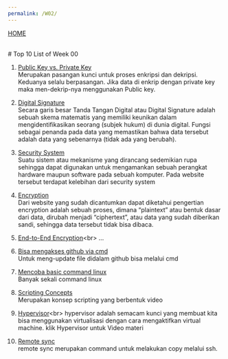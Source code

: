 ```yaml
---
permalink: /W02/
---
```

[HOME](../)

<br>
# Top 10 List of Week 00

1. [Public Key vs. Private Key](https://sectigo.com/resource-library/public-key-vs-private-key)<br>
Merupakan pasangan kunci untuk proses enkripsi dan dekripsi. Keduanya selalu berpasangan. Jika data di enkrip dengan private key maka men-dekrip-nya menggunakan Public key.

2. [Digital Signature](https://blog.javan.co.id/apa-itu-tanda-tangan-digital-923800695398)<br>
Secara garis besar Tanda Tangan Digital atau Digital Signature adalah sebuah skema matematis yang memiliki keunikan dalam mengidentifikasikan seorang (subjek hukum) di dunia digital. Fungsi sebagai penanda pada data yang memastikan bahwa data tersebut adalah data yang sebenarnya (tidak ada yang berubah).

3. [Security System](https://www.robicomp.com/security-system-adalah-solusi-untuk-menjaga-keamanan-perangkat-anda.html)<br>
Suatu sistem atau mekanisme yang dirancang sedemikian rupa sehingga dapat digunakan untuk mengamankan sebuah perangkat hardware maupun software pada sebuah komputer. Pada website tersebut terdapat kelebihan dari security system

4. [Encryption](https://windowsku.com/windowsku-explain-apakah-data-encryption/)<br>
Dari website yang sudah dicantumkan dapat diketahui pengertian encryption adalah sebuah proses, dimana “plaintext” atau bentuk dasar dari data, dirubah menjadi “ciphertext”, atau data yang sudah diberikan sandi, sehingga data tersebut tidak bisa dibaca.

5. [End-to-End Encryption](https://nuxid.com/2017/11/07/apakah-yang-dimaksud-dengan-end-to-end-encryption/#:~:text=Enkripsi%20end%2Dto%2Dend%20adalah,yang%20dibutuhkan%20untuk%20mendekripsi%20percakapan.)<br>
...

6. [Bisa mengakses github via cmd](https://osp4diss.vlsm.org/CBKadal.html)<br>
Untuk meng-update file didalam github bisa melalui cmd

7. [Mencoba basic command linux](https://osp4diss.vlsm.org/Welcome2GNULinux.html)<br>
Banyak sekali command linux

8. [Scripting Concepts](https://www.coursera.org/lecture/ibm-penetration-testing-incident-response-forensics/scripting-concepts-sJe9J)<br>
Merupakan konsep scripting yang berbentuk video

9. [Hypervisor](https://www.vmware.com/topics/glossary/content/hypervisor#:~:text=A%20hypervisor%2C%20also%20known%20as,such%20as%20memory%20and%20processing.)<br>
hypervisor adalah semacam kunci yang membuat kita bisa menggunakan virtualisasi dengan cara mengaktifkan virtual machine. klik Hypervisor untuk Video materi

10. [Remote sync](https://www.tecmint.com/rsync-local-remote-file-synchronization-commands/)<br>
remote sync merupakan command untuk melakukan copy melalui ssh.
